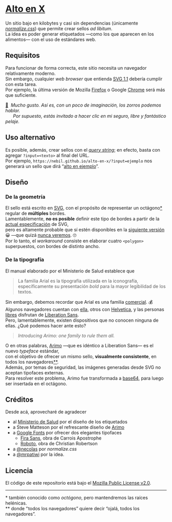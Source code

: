 
# [Alto en X](https://nebil.github.io/alto-en-x)

Un sitio bajo en kilobytes y casi sin dependencias (únicamente _[normalize.css](
https://necolas.github.io/normalize.css)_) que permite crear sellos _ad libitum_.  
La idea es poder generar etiquetados —como los que aparecen en los alimentos—
con el uso de estándares web.

## Requisitos

Para funcionar de forma correcta, este sitio necesita un navegador relativamente moderno.  
Sin embargo, cualquier _web browser_ que entienda [SVG 1.1](http://caniuse.com/#feat=svg)
debería cumplir con esta tarea.  
Por ejemplo, la última versión de Mozilla [Firefox](
https://www.mozilla.org/firefox/new) o Google [Chrome](
https://www.google.com/chrome) será más que suficiente.

[:fox_face:](https://www.mozilla.org/en-US/firefox/products) 
_Mucho gusto. Así es, con un poco de imaginación, los zorros podemos hablar._  
     
_Por supuesto, estás invitado a hacer clic en mi seguro, libre y fantástico pelaje._

## Uso alternativo

Es posible, además, crear sellos con el
_[query string](https://tools.ietf.org/html/rfc3986#section-3.4)_;
en efecto, basta con agregar `?input=<texto>` al final del URL.  
Por ejemplo, `https://nebil.github.io/alto-en-x/?input=ejemplo`
nos generará un sello que dirá “[alto en ejemplo](
https://nebil.github.io/alto-en-x/?input=ejemplo)”.

## Diseño

### De la geometría

El sello está escrito en [SVG](https://en.wikipedia.org/wiki/Scalable_Vector_Graphics),
con el propósito de representar un octágono[\*](#one) regular de **múltiples** bordes.  
Lamentablemente, **no es posible** definir este tipo de bordes a partir de
la [actual especificación](https://www.w3.org/TR/SVG) de SVG,  
pero es altamente probable que sí estén disponibles
en la [siguiente versión](https://www.w3.org/TR/SVG2/painting.html) :grinning:
—que quizá [nunca veremos](https://css-tricks.com/svg-2-conundrum). :roll_eyes:  
Por lo tanto, el _workaround_ consiste en elaborar cuatro `<polygon>` superpuestos,
con bordes de distinto ancho.

### De la tipografía

El manual elaborado por el Ministerio de Salud establece que

> La familia Arial es la tipografía utilizada en la iconografía,  
> específicamente su presentación _bold_ para la mayor legibilidad de los textos.

Sin embargo, debemos recordar que Arial es una familia
[comercial](https://www.fonts.com/font/monotype/arial). :moneybag:  
Algunos navegadores cuentan con [ella](https://en.wikipedia.org/wiki/Arial),
otros con [Helvetica](https://en.wikipedia.org/wiki/Helvetica),
y las personas [libres](https://www.stallman.org) disfrutan de
[Liberation Sans](https://en.wikipedia.org/wiki/Liberation_fonts).  
Pero, lamentablemente, existen dispositivos que no conocen ninguna de ellas.
¿Qué podemos hacer ante esto?

> _Introducing Arimo: one family to rule them all._

O en otras palabras, [Arimo](https://fonts.google.com/specimen/Arimo)
—que es idéntico a Liberation Sans— es el nuevo _typeface_ estándar,  
con el objetivo de ofrecer un mismo sello, **visualmente consistente**,
en todos los navegadores[\*\*](#two).  
Además, por temas de seguridad,
las imágenes generadas desde SVG no aceptan tipofaces externas.  
Para resolver este problema, Arimo fue transformada a
[base64](https://en.wikipedia.org/wiki/Base64),
para luego ser insertada en el octágono.

## Créditos

Desde acá, aprovecharé de agradecer

- al [Ministerio de Salud](http://www.minsal.cl) por el diseño de los etiquetados
- a Steve Matteson por el refrescante diseño de
[Arimo](https://fonts.google.com/specimen/Arimo)
- a [Google Fonts](https://fonts.google.com) por ofrecer dos elegantes tipofaces
  - [Fira Sans](https://fonts.google.com/specimen/Fira+Sans), obra de Carrois Apostrophe
  - [Roboto](https://fonts.google.com/specimen/Roboto), obra de Christian Robertson
- a [@necolas](https://github.com/necolas) por _normalize.css_
- a [@mrpatiwi](https://github.com/mrpatiwi) por la idea.

## Licencia

El código de este repositorio está bajo el [Mozilla Public License v2.0](
https://www.mozilla.org/MPL/2.0).

---

<a name='one'>\*</a>
también conocido como _octógono_, pero mantendremos las raíces helénicas.  
<a name='two'>\*\*</a>
donde “ todos los navegadores” quiere decir “ojalá, todos los navegadores”.
